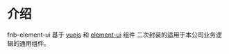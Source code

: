 # 介绍

fnb-element-ui 基于 [vuejs](https://cn.vuejs.org/v2/guide/) 和 [element-ui](https://element.eleme.cn/#/zh-CN/component/installation) 组件 二次封装的适用于本公司业务逻辑的通用组件。

<common-theme-default></common-theme-default>
